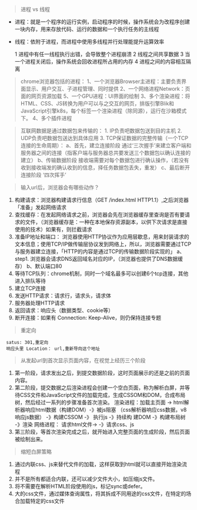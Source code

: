 > 进程 vs 线程
  * 进程：就是一个程序的运行实例，启动程序的时候，操作系统会为改程序创建一块内存，用来存放代码、运行的数据和一个执行任务的主线程
  * 线程：依附于进程，而进程中使用多线程并行处理能提升运算效率

      1 进程中有任一线程执行出错，会导致整个进程崩溃
      2 线程之间共享数据
      3 当一个进程关闭后，操作系统会回收进程所占用的内存
      4 进程之间的内容相互隔离

> chrome浏览器包括的进程：
    1、一个浏览器Browser主进程：主要负责界面显示、用户交互、子进程管理、同时提供
    2、一个网络进程Network：页面的网页资源加载
    5、一个GPU进程：UI界面的绘制
    3、多个渲染进程：将HTML、CSS、JS转换为用户可以与之交互的网页，排版引擎Blik和JavaScript引擎k8s，每个标签一个渲染进程（除同源），运行在沙箱模式下。
    4、多个插件进程

> 互联网数据是通过数据包来传输的：
    1. IP负责吧数据包送到目的主机
    2. UDP负责吧数据包送达到具体应用
    3. TCP保证数据的完整传输（一个TCP连接的生命周期）：
       a、首先，建立连接阶段
          通过‘三次握手’来建立客户端和服务器之间的连接（指客户端与服务器总共要发送三个数据包以确认连接的建立）
       b、传输数据阶段
          接收端需要对每个数据包进行确认操作，（若没有收到接收端发的确认收到的信息，择任务数据包丢失，重发）
       c、最后断开连接阶段
          ‘四次挥手’

      
> 输入url后，浏览器会有哪些动作？

  1. 构建请求：浏览器构建请求行信息（GET /index.html HTTP1.1）,之后浏览器「准备」发起网络请求
  2. 查找缓存：在发起网络请求之前，浏览器会先在浏览器缓存里查询是否有要请求的文件，（浏览器缓存是：一种在本地保存资源副本，以供下次请求是直接使用的技术）如果有，则拦截请求
  3. 准备IP地址和端口： 浏览器使用HTTP协议作为应用层歇息，用来封装请求的文本信息；使用TCP/IP做传输层协议发到网络上，所以，浏览器需要通过TCP与服务器建立连接，「HTTP的内容是通过TCP的传输数据阶段实现的」
    a、step1. 浏览器会请求DNS返回域名对应的IP，（浏览器也提供了DNS数据缓存）
    b、默认端口80
  4. 等待TCP队列：chrome机制，同时一个域名最多可以创建6个tcp连接，其他进入排队等待
  5. 建立TCP连接
  6. 发送HTTP请求：请求行，请求头，请求体
  7. 服务器处理HTTP请求
  8. 返回请求：响应头（数据类型、cookie等）
  9. 断开连接：如果有 Connection: Keep-Alive，则仍保持连接专题

> 重定向

    satus: 301,重定向
    响应头里 Location： url,重新导向这个地址


> 从发起url到首次显示页面内容，在视觉上经历三个阶段

   1. 第一阶段，请求发出之后，到提交数据阶段，这时页面展示的还是之前的页面内容。
   2. 第二阶段，提交数据之后渲染进程会创建一个空白页面，称为解析白屏，并等待CSS文件和JavaScript文件的加载完成，生成CSSOM和DOM，合成布局树，然后经过一系列的步骤准备首次渲染。
   渲染进程：加载主页面 ->            html解析器响应html数据（构建DOM）-》被js阻塞 （css解析器响应css数据，v8响应js数据） -》构建CSSOM -》 执行js -》持续构 建DOM -》构建布局树 -》渲染
   网络进程：           请求html文件->                             -》请求css、js
   3. 第三阶段，等首次渲染完成之后，就开始进入完整页面的生成阶段，然后页面被绘制出来。

> 缩短白屏策略

   1. 通过内联css、js来替代文件的加载，这样获取到html就可以直接开始渲染流程
   2. 并不是所有都适合内联，还可以减少文件大小，如压缩js文件。
   3. 将不需要在解析HTML阶段使用的js，标记sync或defer。
   4. 大的css文件，通过媒体查询属性，将其拆成不同用途的css文件，在特定的场合加载特定的css文件
